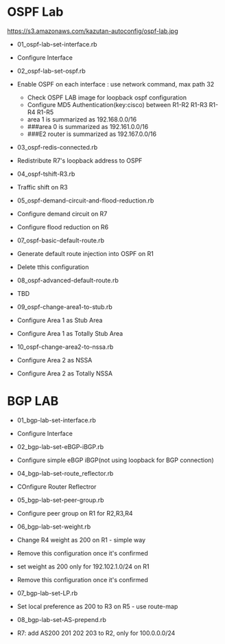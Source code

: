 # OSPF Lab
https://s3.amazonaws.com/kazutan-autoconfig/ospf-lab.jpg
* 01_ospf-lab-set-interface.rb
 * Configure Interface

* 02_ospf-lab-set-ospf.rb
 * Enable OSPF on each interface : use network command,  max path 32
   * Check OSPF LAB image for loopback ospf configuration
   * Configure MD5 Authentication(key:cisco)  between R1-R2  R1-R3  R1-R4  R1-R5
   * area 1 is summarized as 192.168.0.0/16
   * ###area 0 is summarized as 192.161.0.0/16
   * ###E2 router is summarized as 192.167.0.0/16

* 03_ospf-redis-connected.rb
 * Redistribute R7's loopback address to OSPF

* 04_ospf-tshift-R3.rb
 * Traffic shift on R3

* 05_ospf-demand-circuit-and-flood-reduction.rb
 * Configure demand circuit on R7
 * Configure flood reduction on R6

* 07_ospf-basic-default-route.rb
 * Generate default route injection into OSPF on R1
 * Delete tthis configuration

* 08_ospf-advanced-default-route.rb
 * TBD

* 09_ospf-change-area1-to-stub.rb
 * Configure Area 1 as Stub Area
 * Configure Area 1 as Totally Stub Area

* 10_ospf-change-area2-to-nssa.rb
 * Configure Area 2 as NSSA
 * Configure Area 2 as Totally NSSA

# BGP LAB

* 01_bgp-lab-set-interface.rb
 * Configure Interface

* 02_bgp-lab-set-eBGP-iBGP.rb
 * Configure simple eBGP iBGP(not using loopback for BGP connection)

* 04_bgp-lab-set-route_reflector.rb
 * COnfigure Router Reflectror

* 05_bgp-lab-set-peer-group.rb
 * Configure peer group on R1 for R2,R3,R4

* 06_bgp-lab-set-weight.rb
 * Change R4 weight as 200 on R1 - simple way
  * Remove this configuration once it's confirmed
 * set weight as 200 only for 192.102.1.0/24 on R1
  * Remove this configuration once it's confirmed

* 07_bgp-lab-set-LP.rb
 * Set local preference as 200 to R3 on R5 - use route-map

* 08_bgp-lab-set-AS-prepend.rb
 * R7: add AS200 201 202 203 to R2, only for 100.0.0.0/24
